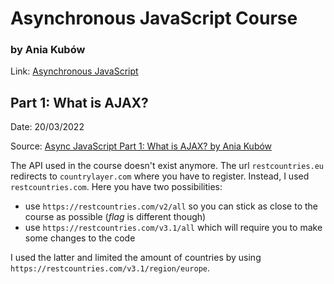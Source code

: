 # Asynchronous JavaScript Course

### by Ania Kubów

Link: [Asynchronous JavaScript](https://www.youtube.com/playlist?list=PLRD1Niz0lz1sdjsiBsYN6nT1aJQTWvF-a)

## Part 1: What is AJAX?

Date: 20/03/2022  

Source: [Async JavaScript Part 1: What is AJAX? by Ania Kubów](https://www.youtube.com/watch?v=wdvruTuWvW8&list=PLRD1Niz0lz1sdjsiBsYN6nT1aJQTWvF-a&index=1)

The API used in the course doesn't exist anymore. The url `restcountries.eu` redirects to `countrylayer.com` where you have to register. Instead, I used `restcountries.com`. Here you have two possibilities:

- use `https://restcountries.com/v2/all` so you can stick as close to the course as possible (*flag* is different though)
- use `https://restcountries.com/v3.1/all` which will require you to make some changes to the code

I used the latter and limited the amount of countries by using `https://restcountries.com/v3.1/region/europe`.   


